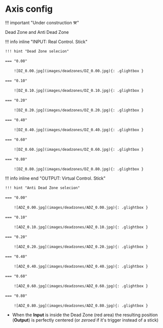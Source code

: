 # Axis config

!!! important "Under construction ⚒️"

Dead Zone and Anti Dead Zone

!!! info inline "INPUT: Real Control. Stick"

    !!! hint "Dead Zone selecion"

    === "0.00"

        ![DZ_0.00.jpg](images/deadzones/DZ_0.00.jpg){: .glightbox } 

    === "0.10"

        ![DZ_0.10.jpg](images/deadzones/DZ_0.10.jpg){: .glightbox } 
       
    === "0.20"

        ![DZ_0.20.jpg](images/deadzones/DZ_0.20.jpg){: .glightbox } 
       
    === "0.40"

        ![DZ_0.40.jpg](images/deadzones/DZ_0.40.jpg){: .glightbox } 
       
    === "0.60"

        ![DZ_0.60.jpg](images/deadzones/DZ_0.60.jpg){: .glightbox } 
       
    === "0.80"

        ![DZ_0.80.jpg](images/deadzones/DZ_0.80.jpg){: .glightbox } 
     



!!! info inline end "OUTPUT: Virtual Control. Stick"

    !!! hint "Anti Dead Zone selecion"

    === "0.00"

        ![ADZ_0.00.jpg](images/deadzones/ADZ_0.00.jpg){: .glightbox } 

    === "0.10"

        ![ADZ_0.10.jpg](images/deadzones/ADZ_0.10.jpg){: .glightbox } 
       
    === "0.20"

        ![ADZ_0.20.jpg](images/deadzones/ADZ_0.20.jpg){: .glightbox } 
       
    === "0.40"

        ![ADZ_0.40.jpg](images/deadzones/ADZ_0.40.jpg){: .glightbox } 
       
    === "0.60"

        ![ADZ_0.60.jpg](images/deadzones/ADZ_0.60.jpg){: .glightbox } 
       
    === "0.80"

        ![ADZ_0.80.jpg](images/deadzones/ADZ_0.80.jpg){: .glightbox } 

- When the **Input** is inside the Dead Zone (red area) the resulting position (**Output**) is perfectly centered (or _zeroed_ if it's trigger instead of a stick) 